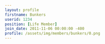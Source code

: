 ```yaml
---
layout: profile
firstname: Bunkers
userid: 1234
position: [Life Member]
join_date: 2011-11-06 00:00:00 -400
profile: /assets/img/members/bunkers/0.png
---
```

